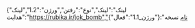 {"لینک":"لینک","نوع":"رفتن","ورژن":"1.2","لینک هدایت":"https://rubika.ir/jok_bomb","نام نسخه":{"ورژن_1.1":"فعال"}